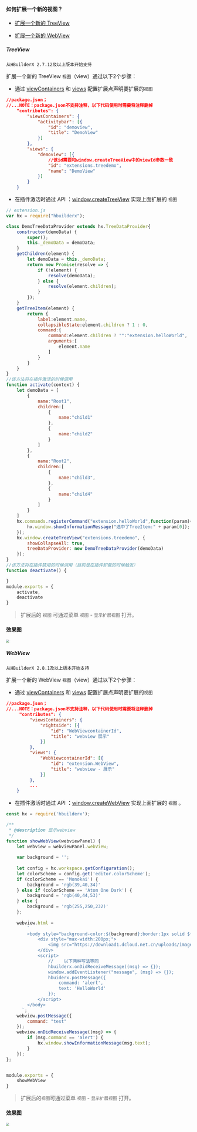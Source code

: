 #### 如何扩展一个新的视图？



- [扩展一个新的 TreeView](#TreeView)

- [扩展一个新的 WebView](#WebView)

##### TreeView
`从HBuilderX 2.7.12及以上版本开始支持`

扩展一个新的 TreeView `视图`（view）通过以下2个步骤：

- 通过 [viewContainers](/ExtensionDocs/ContributionPoints/README.md#viewContainers) 和 [views](/ExtensionDocs/ContributionPoints/README.md#views) 配置扩展点声明要扩展的`视图`


``` json
//package.json；
//...NOTE：package.json不支持注释，以下代码使用时需要将注释删掉
    "contributes": {
        "viewsContainers": {
            "activitybar": [{
                "id": "demoview",
                "title": "DemoView"
            }]
        },
        "views": {
            "demoview": [{
                //该id需要和window.createTreeView中的viewId参数一致
                "id": "extensions.treedemo",
                "name": "DemoView"
            }]
        }
    }
```

- 在插件激活时通过 API ：[window.createTreeView](/ExtensionDocs/Api/README.md#createTreeView) 实现上面扩展的 `视图` 

``` javascript
// extension.js
var hx = require("hbuilderx");

class DemoTreeDataProvider extends hx.TreeDataProvider{
    constructor(demoData) {
        super();
        this._demoData = demoData;
    }
    getChildren(element) {
        let demoData = this._demoData;
        return new Promise(resolve => {
        	if (!element) {
        	    resolve(demoData);
        	} else {
        	    resolve(element.children);
        	}
        });
    }
    getTreeItem(element) {
        return {
            label:element.name,
            collapsibleState:element.children ? 1 : 0,
            command:{
                command:element.children ? "":"extension.helloWorld",
                arguments:[
                    element.name
                ]
            }
        }
    }
}
//该方法将在插件激活的时候调用
function activate(context) {
    let demoData = [
        {
            name:"Root1",
            children:[
                {
                    name:"child1"
                },
                {
                    name:"child2"
                }
            ]
        },
        {
            name:"Root2",
            children:[
                {
                    name:"child3",
                },
                {
                    name:"child4"
                }
            ]
        }
    ]
    hx.commands.registerCommand("extension.helloWorld",function(param){
        hx.window.showInformationMessage("选中了TreeItem:" + param[0]);
    });
    hx.window.createTreeView("extensions.treedemo", {
        showCollapseAll: true,
        treeDataProvider: new DemoTreeDataProvider(demoData)
    });
}
//该方法将在插件禁用的时候调用（目前是在插件卸载的时候触发）
function deactivate() {

}
module.exports = {
    activate,
    deactivate
}
```

> 扩展后的 `视图` 可通过菜单 `视图` - `显示扩展视图` 打开。

#### 效果图

<img src="/static/snapshots/view@2x.png" style="zoom:50%" />

##### WebView
`从HBuilderX 2.8.1及以上版本开始支持`

扩展一个新的 WebView `视图`（view）通过以下2个步骤：

- 通过 [viewContainers](/ExtensionDocs/ContributionPoints/README.md#viewContainers) 和 [views](/ExtensionDocs/ContributionPoints/README.md#views) 配置扩展点声明要扩展的`视图`


``` json
//package.json；
//...NOTE：package.json不支持注释，以下代码使用时需要将注释删掉
     "contributes": {
         "viewsContainers": {            
             "rightside": [{
                 "id": "WebViewcontainerId",
                 "title": "webview 展示"
             }]
         },
         "views": {            
             "WebViewcontainerId": [{
                 "id": "extension.WebView",
                 "title": "webview - 展示"
             }]
         },
         ...
    }
```

- 在插件激活时通过 API ：[window.createWebView](/ExtensionDocs/Api/README.md#createWebView) 实现上面扩展的 `视图` 。

``` javascript
const hx = require('hbuilderx');

/**
 * @description 显示webview
 */
function showWebView(webviewPanel) {
    let webview = webviewPanel.webView;
    
    var background = '';
    
    let config = hx.workspace.getConfiguration();
    let colorScheme = config.get('editor.colorScheme');
    if (colorScheme == 'Monokai') {
        background = 'rgb(39,40,34)'
    } else if (colorScheme == 'Atom One Dark') {
        background = 'rgb(40,44,53)'
    } else {
        background = 'rgb(255,250,232)'
    };
    
    webview.html =
        `
        <body style="background-color:${background};border:1px solid ${background};">
            <div style="max-width:200px;">
                <img src="https://download1.dcloud.net.cn/uploads/images/hbuilderx/hx_desc@1x.png" style="position: absolute;bottom: 0;left: 0;right: 0;width: 100%;margin: auto;">
            </div>
            <script>
                //    以下两种写法等同
                hbuilderx.onDidReceiveMessage((msg) => {});
                window.addEventListener("message", (msg) => {});
                hbuiderx.postMessage({
                    command: 'alert',
                    text: 'HelloWorld'
                });
            </script>
        </body>
      `;
    webview.postMessage({
        command: "test"
    });
    webview.onDidReceiveMessage((msg) => {
        if (msg.command == 'alert') {
            hx.window.showInformationMessage(msg.text);
        }
    });
};


module.exports = {
    showWebView
}
```

> 扩展后的`视图`可通过菜单 `视图` - `显示扩展视图` 打开。

#### 效果图

<img src="/static/snapshots/webview.png" style="zoom:50%" />